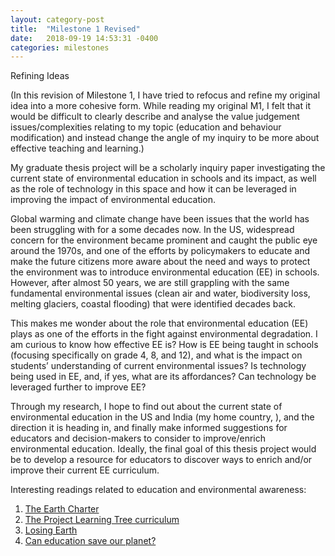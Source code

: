 ```yaml
---
layout: category-post
title:  "Milestone 1 Revised"
date:   2018-09-19 14:53:31 -0400
categories: milestones
---
```

Refining Ideas

(In this revision of Milestone 1, I have tried to refocus and refine my original idea into a more cohesive form. While reading my original M1, I felt that it would be difficult to clearly describe and analyse the value judgement issues/complexities relating to my topic (education and behaviour modification) and instead change the angle of my inquiry to be more about effective teaching and learning.)

My graduate thesis project will be a scholarly inquiry paper investigating the current state of environmental education in schools and its impact, as well as the role of technology in this space and how it can be leveraged in improving the impact of environmental education. 

Global warming and climate change have been issues that the world has been struggling with for a some decades now. In the US, widespread concern for the environment became prominent and caught the public eye around the 1970s, and one of the efforts by policymakers to educate and make the future citizens more aware about the need and ways to protect the environment was to introduce environmental education (EE) in schools. However, after almost 50 years, we are still grappling with the same fundamental environmental issues (clean air and water, biodiversity loss, melting glaciers, coastal flooding) that were identified decades back.

This makes me wonder about the role that environmental education (EE) plays as one of the efforts in the fight against environmental degradation. I am curious to know how effective EE is? How is EE being taught in schools (focusing specifically on grade 4, 8, and 12), and what is the impact on students’ understanding of current environmental issues? Is technology being used in EE, and, if yes, what are its affordances? Can technology be leveraged further to improve EE?

Through my research, I hope to find out about the current state of environmental education in the US and India (my home country, ), and the direction it is heading in, and finally make informed suggestions for educators and decision-makers to consider to improve/enrich environmental education. Ideally, the final goal of this thesis project would be to develop a resource for educators to discover ways to enrich and/or improve their current EE curriculum.


Interesting readings related to education and environmental awareness:

1. [The Earth Charter](http://earthcharter.org/discover/the-earth-charter/)
2. [The Project Learning Tree curriculum](https://www.plt.org/educator-tips/top-ten-benefits-environmental-education/)
3. [Losing Earth](https://www.nytimes.com/interactive/2018/08/01/magazine/climate-change-losing-earth.html)
4. [Can education save our planet?](https://india.mongabay.com/2018/09/14/can-environment-education-save-our-planet/)
